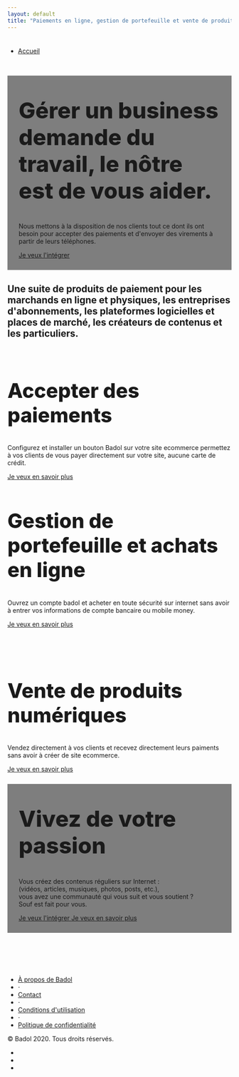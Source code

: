 ```yaml
---
layout: default
title: "Paiements en ligne, gestion de portefeuille et vente de produits virtuels"
---
```


<div class="container-fluid" style="padding-top:.5rem;padding-bottom:.5rem">
	<div class="row">
		<div class="col-lg-1">
			<img src="https://res.cloudinary.com/aseed/image/upload/v1606661505/logoblue_rylgpn.png" alt="" class="img-fluid">
		</div>
		<div class="col-lg-6 offset-lg-5">
			<ul class="nav float-right">
				<li class="nav-item">
					<a class="nav-link active" href="#">Accueil</a>
				</li>
			</ul>
		</div>
	</div>
</div>
<div class="container-fluid" style="background:url(https://res.cloudinary.com/aseed/image/upload/v1614426661/badol/bd-hero_r3vrrz.jpg)no-repeat;background-size: cover;background-position: center center;height: auto;">
	<div class="row" style="background:rgba(0,0,0,.5);">
		<div class="col-lg-6" style="padding: 5%;margin-top: 5%; margin-bottom: 5%;">
			<h2 class="text-white" style="font-weight: 800;font-size: 50px;margin-top: 5%;">
						Gérer un business demande du travail, le nôtre est de vous aider.
			</h2>
			<p class="text-white">
				Nous mettons à la disposition de nos clients tout ce dont ils ont besoin pour accepter des paiements et d'envoyer des virements à partir de leurs téléphones. 
			</p>
			<a class="btn btn-outline-light" href="#" role="button">Je veux l'intégrer
			</a>
		</div>
	</div>
</div>
<div class="container">
	<div class="row">
		<div class="col-lg-10 offset-lg-1" style="margin-top: 5%; margin-bottom: 5%;">
			<h2 class="text-center">
						Une suite de produits de paiement pour les marchands en ligne et physiques, les entreprises d'abonnements, les plateformes logicielles et places de marché, les créateurs de contenus et les particuliers.
			</h2>
		</div>
	</div>
</div>
<div class="container" style="margin-top: 5%; margin-bottom: 5%;">
	<div class="row">
		<div class="col-lg-7 col-12">
			<img src="https://res.cloudinary.com/aseed/image/upload/v1614423696/badol/badole-vente_gdn51w.png" alt="" class="img-fluid">
		</div>
		<div class="col-lg-5 col-12">
			<h2 style="font-weight: 800;font-size: 45px;">
				Accepter des paiements
			</h2>
			<p>
				Configurez et installer un bouton Badol sur votre site ecommerce permettez à vos clients de vous payer directement sur votre site, aucune carte de crédit.
			</p>
			<a href="" class="btn btn-primary">Je veux en savoir plus</a>
		</div>
	</div>
</div>
<div class="container" style="margin-top: 10%; margin-bottom: 5%;">
	<div class="row">
		<div class="col-lg-5 col-12">
			<h2 style="font-weight: 800;font-size: 45px;">
				Gestion de portefeuille et achats en ligne
			</h2>
			<p>
				Ouvrez un compte badol et acheter en toute sécurité sur internet sans avoir à entrer vos informations de compte bancaire ou mobile money.
			</p>
			<a href="" class="btn btn-primary">Je veux en savoir plus</a>
		</div>
		<div class="col-lg-7 col-12">
			<img src="https://res.cloudinary.com/aseed/image/upload/v1614423840/badol/badol-achat_ufweay.png" alt="" class="img-fluid">
		</div>
	</div>
</div>
<div class="container" style="margin-top: 10%; margin-bottom: 5%;">
	<div class="row">
		<div class="col-lg-7 col-12">
			<img src="https://res.cloudinary.com/aseed/image/upload/v1614426190/badol/badol-vive_aiywq2.png" alt="" class="img-fluid">
		</div>
		<div class="col-lg-5 col-12">
			<h2 style="font-weight: 800;font-size: 45px;">
				Vente de produits numériques
			</h2>
			<p>
				Vendez directement à vos clients et recevez directement leurs paiments sans avoir à créer de site ecommerce.
			</p>
			<a href="" class="btn btn-primary">Je veux en savoir plus</a>
		</div>
	</div>
</div>
<div class="container-fluid" style="background:url(https://res.cloudinary.com/aseed/image/upload/v1614423695/badol/souf_fdkqv2.jpg)no-repeat;background-size: cover;background-position: center left;height: auto;">
	<div class="row" style="background:rgba(0,0,0,.5);">
		<div class="col-lg-6" style=";padding: 5%;margin-top: 5%; margin-bottom: 10%;">
			<h2 class="text-white" style="font-weight: 800;font-size: 50px;margin-top: 5%;">
						Vivez de votre passion
			</h2>
			<p class="text-white">
				Vous créez des contenus réguliers sur Internet : <br>(vidéos, articles, musiques, photos, posts, etc.), <br>vous avez une communauté qui vous suit et vous soutient ? <br>Souf est fait pour vous.
			</p>
			<a class="btn btn-outline-light" href="/souf/" role="button">
				Je veux l'intégrer
			</a>
			<a href="" class="btn btn-primary">Je veux en savoir plus</a>
		</div>
	</div>
</div>
<footer class="footer bg-light" style="padding-top:2rem;padding-bottom:2rem;font-size: 14px;">
    <div class="container">
      	<div class="row">
        	<div class="col-lg-8 h-100 text-center text-lg-left my-auto">
         		<ul class="list-inline mb-2">
            		<li class="list-inline-item">
              			<a href="#">À propos de Badol</a>
            		</li>
            		<li class="list-inline-item">&sdot;</li>
            		<li class="list-inline-item">
              			<a href="#">Contact</a>
            		</li>
            		<li class="list-inline-item">&sdot;</li>
            		<li class="list-inline-item">
              			<a href="#">Conditions d'utilisation</a>
            		</li>
            		<li class="list-inline-item">&sdot;</li>
            		<li class="list-inline-item">
              			<a href="#">Politique de confidentialité</a>
            		</li>
          		</ul>
          		<p class="text-muted small mb-4 mb-lg-0">
          		&copy; Badol 2020. Tous droits réservés.
          		</p>
        	</div>
        	<div class="col-lg-6 h-100 text-center text-lg-right my-auto">
          		<ul class="list-inline mb-0">
            		<li class="list-inline-item mr-3">
              			<a href="#">
                			<i class="fab fa-facebook fa-2x fa-fw"></i>
              			</a>
            		</li>
            		<li class="list-inline-item mr-3">
              			<a href="#">
                			<i class="fab fa-twitter-square fa-2x fa-fw"></i>
              			</a>
            		</li>
            		<li class="list-inline-item">
              			<a href="#">
                			<i class="fab fa-instagram fa-2x fa-fw"></i>
              			</a>
            		</li>
          		</ul>
        	</div>
      	</div>
    </div>
</footer>